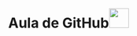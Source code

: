 # Aula de GitHub<img src="https://cdn.jsdelivr.net/gh/devicons/devicon/icons/adonisjs/adonisjs-original.svg" width="40" height="40"/>




          
          
            
          
          
            
          
          
